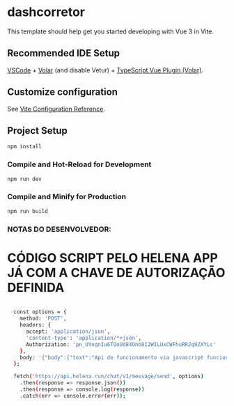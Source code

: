 # dashcorretor

This template should help get you started developing with Vue 3 in Vite.

## Recommended IDE Setup

[VSCode](https://code.visualstudio.com/) + [Volar](https://marketplace.visualstudio.com/items?itemName=Vue.volar) (and disable Vetur) + [TypeScript Vue Plugin (Volar)](https://marketplace.visualstudio.com/items?itemName=Vue.vscode-typescript-vue-plugin).

## Customize configuration

See [Vite Configuration Reference](https://vitejs.dev/config/).

## Project Setup

```sh
npm install
```

### Compile and Hot-Reload for Development

```sh
npm run dev
```

### Compile and Minify for Production

```sh
npm run build
```

### NOTAS DO DESENVOLVEDOR:
# CÓDIGO SCRIPT PELO HELENA APP JÁ COM A CHAVE DE AUTORIZAÇÃO DEFINIDA
```sh

  const options = {
    method: 'POST',
    headers: {
      accept: 'application/json',
      'content-type': 'application/*+json',
      Authorization: 'pn_UYnqnIu6TQoUd84Onb8I2WILUxCWFhuRR2q9ZXYLc'
    },
    body: '{"body":{"text":"Api de funcionamento via javascript funcionando"},"to":"99991609507"}'
  };

  fetch('https://api.helena.run/chat/v1/message/send', options)
    .then(response => response.json())
    .then(response => console.log(response))
    .catch(err => console.error(err));

```